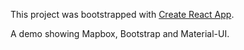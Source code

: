 This project was bootstrapped with [Create React App](https://github.com/facebookincubator/create-react-app).

A demo showing Mapbox, Bootstrap and Material-UI.